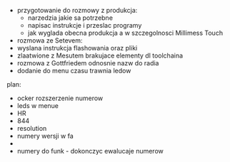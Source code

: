 - przygotowanie do rozmowy z produkcja:
	- narzedzia jakie sa potrzebne
	- napisac instrukcje i przeslac programy
	- jak wyglada obecna produkcja a w szczegolnosci Millimess Touch
- rozmowa ze Setevem:
- wyslana instrukcja flashowania oraz pliki
- zlaatwione z Mesutem brakujace elementy dl toolchaina
- rozmowa z Gottfriedem odnosnie nazw do radia
- dodanie do menu czasu trawnia ledow


plan:
- ocker rozszerzenie numerow
- leds w menue
- HR
- 844
- resolution
- numery wersji w fa
- 
- numery do funk - dokonczyc ewalucaje numerow